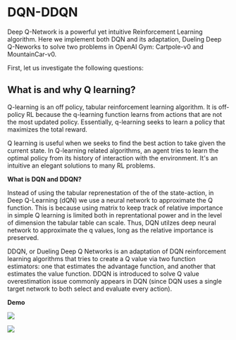 # DQN-DDQN

Deep Q-Network is a powerful yet intuitive Reinforcement Learning algorithm. Here we implement both DQN and its adaptation, Dueling Deep Q-Neworks to solve two problems in OpenAI Gym: Cartpole-v0 and MountainCar-v0.

First, let us investigate the following questions:

## What is and why Q learning?


Q-learning is an off policy, tabular reinforcement learning algorithm. It is off-policy RL because the q-learning function learns from actions that are not the most updated policy. Essentially, q-learning seeks to learn a policy that maximizes the total reward.

Q learning is useful when we seeks to find the best action to take given the current state. In Q-learning related algorithms, an agent tries to learn the optimal policy from its history of interaction with the environment. It's an intuitive an elegant solutions to many RL problems.


**What is DQN and DDQN?**

Instead of using the tabular reprenestation of the of the state-action, in Deep Q-Learning (dQN) we use a neural network to approximate the Q function. This is because using matrix to keep track of relative importance in simple Q learning is limited both in reprentational power and in the level of dimension the tabular table can scale. Thus, DQN utilzes deep neural network to approximate the q values, long as the relative importance is preserved.


DDQN, or Dueling Deep Q Networks is an adaptation of DQN reinforcement learning algorithms that tries to create a Q value via two function estimators: one that estimates the advantage function, and another that estimates the value function. DDQN is introduced to solve Q value overestimation issue commonly appears in DQN (since DQN uses a single target network to both select and evaluate every action).

**Demo**

![](demo/dqn_cartpole_episode_0.mp4.gif)

![](demo/dqn_cartpole_episode_0.mp4.gif)

